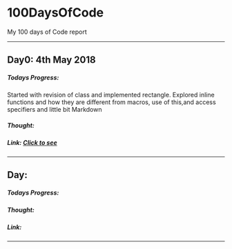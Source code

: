 # 100DaysOfCode
My 100 days of Code report

---
## Day0: 4th May 2018

##### Todays Progress:
Started with revision of class and implemented rectangle. Explored inline functions and how they are different from macros, use of this,and access specifiers and little bit Markdown
##### Thought:

##### Link:  [Click to see](https://github.com/lapalb/100DaysOfCode/blob/master/001.cpp) 

---
## Day: 

##### Todays Progress:

##### Thought:

##### Link:

---
